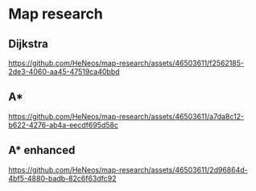 # Map research

## Dijkstra

https://github.com/HeNeos/map-research/assets/46503611/f2562185-2de3-4060-aa45-47519ca40bbd

## A*

https://github.com/HeNeos/map-research/assets/46503611/a7da8c12-b622-4276-ab4a-eecdf695d58c

## A* enhanced

https://github.com/HeNeos/map-research/assets/46503611/2d96864d-4bf5-4880-badb-82c6f63dfc92
